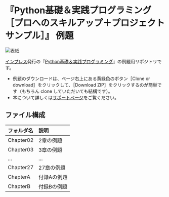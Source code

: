 # 『Python基礎＆実践プログラミング ［プロへのスキルアップ＋プロジェクトサンプル］』 例題

![表紙](https://www.marlin-arms.com/jpn/arts/books-small/beginning-python.png)

[インプレス](https://book.impress.co.jp/books/1118101039)発行の『[Python基礎＆実践プログラミング](https://www.marlin-arms.com/support/beginning-python/)』の例題用リポジトリです。

<div>
<ul>
  <li>	
  例題のダウンロードは、ページ右上にある黄緑色のボタン［Clone or download］をクリックして、［Download ZIP］をクリックするのが簡単です（もちろん clone していただいても結構です）。
  </li>
  <li>
  本について詳しくは<a href="https://www.marlin-arms.com/support/beginning-python/">サポートページ</a>をご覧ください。
  </li>
</div>

## ファイル構成

|フォルダ名  |説明         |
|:--        |:--         |
|Chapter02       |2章の例題    |
|Chapter03       |3章の例題    |
|...        |...         |
|Chapter27       |27章の例題   |
|ChapterA       |付録Aの例題   |
|ChapterB       |付録Bの例題   |

<!--
|index.html       |目次    |
|Chapter01       |1章の例題    |
-->

